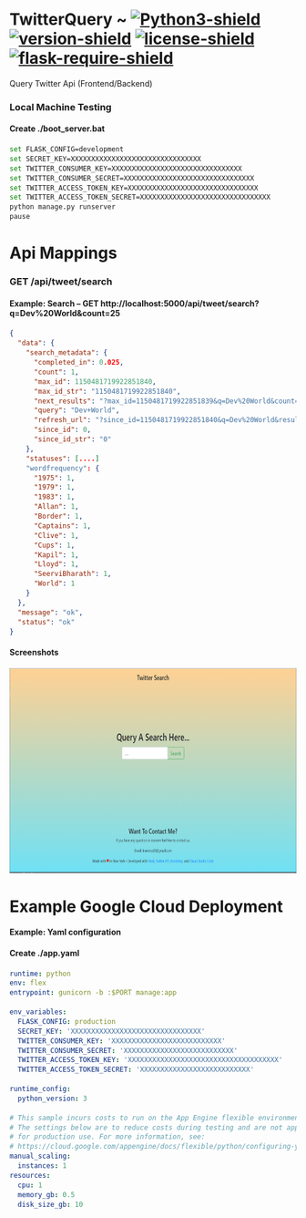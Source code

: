 # TwitterQuery ~ [![Python3-shield]](https://www.python.org/) [![version-shield]]() [![license-shield]]() [![flask-require-shield]]() 
 Query Twitter Api (Frontend/Backend)

### Local Machine Testing
#### Create ./boot_server.bat
``` bash
set FLASK_CONFIG=development
set SECRET_KEY=XXXXXXXXXXXXXXXXXXXXXXXXXXXXXXXX
set TWITTER_CONSUMER_KEY=XXXXXXXXXXXXXXXXXXXXXXXXXXXXXXXX
set TWITTER_CONSUMER_SECRET=XXXXXXXXXXXXXXXXXXXXXXXXXXXXXXXX
set TWITTER_ACCESS_TOKEN_KEY=XXXXXXXXXXXXXXXXXXXXXXXXXXXXXXXX
set TWITTER_ACCESS_TOKEN_SECRET=XXXXXXXXXXXXXXXXXXXXXXXXXXXXXXXX
python manage.py runserver
pause
```

# Api Mappings

### GET /api/tweet/search
#### Example: Search – GET http://localhost:5000/api/tweet/search?q=Dev%20World&count=25
``` json
{
  "data": {
    "search_metadata": {
      "completed_in": 0.025, 
      "count": 1, 
      "max_id": 1150481719922851840, 
      "max_id_str": "1150481719922851840", 
      "next_results": "?max_id=1150481719922851839&q=Dev%20World&count=1&include_entities=1&result_type=recent", 
      "query": "Dev+World", 
      "refresh_url": "?since_id=1150481719922851840&q=Dev%20World&result_type=recent&include_entities=1", 
      "since_id": 0, 
      "since_id_str": "0"
    }, 
    "statuses": [....]
    "wordfrequency": {
      "1975": 1, 
      "1979": 1, 
      "1983": 1, 
      "Allan": 1, 
      "Border": 1, 
      "Captains": 1, 
      "Clive": 1, 
      "Cups": 1, 
      "Kapil": 1, 
      "Lloyd": 1, 
      "SeerviBharath": 1, 
      "World": 1
    }
  }, 
  "message": "ok", 
  "status": "ok"
}
```

#### Screenshots

<img width="640 " height="360"
    src="https://raw.githubusercontent.com/InSertCod3/TwitterQuery/master/screenshots/2.PNG">
  
# Example Google Cloud Deployment

#### Example: Yaml configuration
#### Create ./app.yaml
``` yaml
runtime: python
env: flex
entrypoint: gunicorn -b :$PORT manage:app

env_variables:
  FLASK_CONFIG: production
  SECRET_KEY: 'XXXXXXXXXXXXXXXXXXXXXXXXXXXXXXXX'
  TWITTER_CONSUMER_KEY: 'XXXXXXXXXXXXXXXXXXXXXXXXXXX'
  TWITTER_CONSUMER_SECRET: 'XXXXXXXXXXXXXXXXXXXXXXXXXXX'
  TWITTER_ACCESS_TOKEN_KEY: 'XXXXXXXXXXXXXXXXXXXXXXXXXXXXXXXXXXXXX'
  TWITTER_ACCESS_TOKEN_SECRET: 'XXXXXXXXXXXXXXXXXXXXXXXXXXX'

runtime_config:
  python_version: 3

# This sample incurs costs to run on the App Engine flexible environment. 
# The settings below are to reduce costs during testing and are not appropriate
# for production use. For more information, see:
# https://cloud.google.com/appengine/docs/flexible/python/configuring-your-app-with-app-yaml
manual_scaling:
  instances: 1
resources:
  cpu: 1
  memory_gb: 0.5
  disk_size_gb: 10
```


[version-shield]: https://img.shields.io/badge/version---dev-yellowgreen.svg "dev"
[Python3-shield]: https://img.shields.io/badge/Python3%2B-3.6-blue.svg "Python3+"
[license-shield]: https://img.shields.io/badge/license-Apache%202.0-lightgrey.svg "License"
[flask-require-shield]: https://img.shields.io/badge/requires-Flask%201.0%2B-yellow.svg "Flask"

